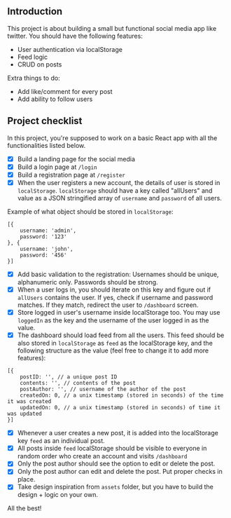 ## Introduction

This project is about building a small but functional social media app like twitter. You should have the following features:

-   User authentication via localStorage
-   Feed logic
-   CRUD on posts

Extra things to do:

-   Add like/comment for every post
-   Add ability to follow users

## Project checklist

In this project, you're supposed to work on a basic React app with all the functionalities listed below.

-   [x] Build a landing page for the social media
-   [x] Build a login page at `/login`
-   [x] Build a registration page at `/register`
-   [x] When the user registers a new account, the details of user is stored in `localStorage`. `localStorage` should have a key called "allUsers" and value as a JSON stringified array of `username` and `password` of all users.

Example of what object should be stored in `localStorage`:

```
[{
    username: 'admin',
    password: '123'
}, {
    username: 'john',
    password: '456'
}]
```

-   [x] Add basic validation to the registration: Usernames should be unique, alphanumeric only. Passwords should be strong.
-   [x] When a user logs in, you should iterate on this key and figure out if `allUsers` contains the user. If yes, check if username and password matches. If they match, redirect the user to `/dashboard` screen.
-   [x] Store logged in user's username inside localStorage too. You may use `loggedIn` as the key and the username of the user logged in as the value.
-   [x] The dashboard should load feed from all the users. This feed should be also stored in `localStorage` as `feed` as the localStorage key, and the following structure as the value (feel free to change it to add more features):

```
[{
    postID: '', // a unique post ID
    contents: '', // contents of the post
    postAuthor: '', // username of the author of the post
    createdOn: 0, // a unix timestamp (stored in seconds) of the time it was created
    updatedOn: 0, // a unix timestamp (stored in seconds) of time it was updated
}]
```

-   [x] Whenever a user creates a new post, it is added into the localStorage key `feed` as an individual post.
-   [x] All posts inside `feed` localStorage should be visible to everyone in random order who create an account and visits `/dashboard`
-   [x] Only the post author should see the option to edit or delete the post.
-   [x] Only the post author can edit and delete the post. Put proper checks in place.
-   [x] Take design inspiration from `assets` folder, but you have to build the design + logic on your own.

All the best!
